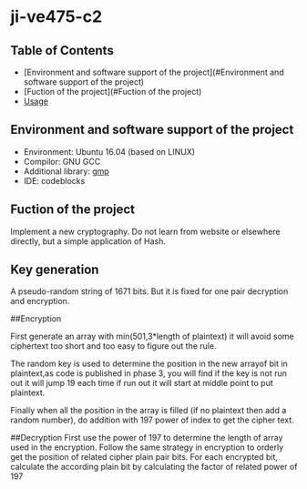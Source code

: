 # ji-ve475-c2
## Table of Contents

- [Environment and software support of the project](#Environment and software support of the project)
- [Fuction of the project](#Fuction of the project)
- [Usage](#usage)

## Environment and software support of the project

- Environment: Ubuntu 16.04 (based on LINUX)
- Compilor: GNU GCC
- Additional library: [gmp](https://gmplib.org/) 
- IDE: codeblocks

## Fuction of the project

Implement a new cryptography. Do not learn from website or elsewhere directly, but a simple
application of Hash.

## Key generation

A pseudo-random string of 1671 bits. But it is fixed for one pair decryption and encryption.
  
  
##Encryption

First generate an array with min(501,3*length of plaintext) it will avoid some ciphertext 
too short and too easy to figure out the rule.
  
  The random key is used to determine the position in the new arrayof bit in plaintext,as code is 
  published in phase 3, you will find if the key is not run out it will 
  jump 19 each time if run out it will start at middle point to put plaintext.
  
  Finally when all the position in the array is filled (if no plaintext then add a random number),
  do addition with 197 power of index to get the cipher text.
  
  
##Decryption 
 First use the power of 197 to determine the length of array used in 
the encryption. Follow the same strategy in encryption to orderly get the position of related cipher 
plain pair bits. For each encrypted bit, calculate the according plain bit by
calculating the factor of related power of 197